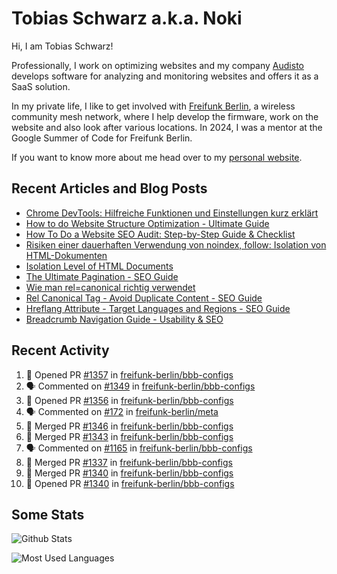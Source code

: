 # Tobias Schwarz a.k.a. Noki

Hi, I am Tobias Schwarz!

Professionally, I work on optimizing websites and my company [Audisto](https://audisto.com/) develops software for analyzing and monitoring websites and offers it as a SaaS solution.

In my private life, I like to get involved with [Freifunk Berlin](https://berlin.freifunk.net/en/), a wireless community mesh network, where I help develop the firmware, work on the website and also look after various locations. In 2024, I was a mentor at the Google Summer of Code for Freifunk Berlin.

If you want to know more about me head over to my [personal website](https://www.tobias-schwarz.com/).

## Recent Articles and Blog Posts

* [Chrome DevTools: Hilfreiche Funktionen und Einstellungen kurz erklärt](https://www.afs-akademie.org/magazin/chrome-devtools/)
* [How to do Website Structure Optimization - Ultimate Guide](https://audisto.com/guides/structure-optimization/)
* [How To Do a Website SEO Audit: Step-by-Step Guide & Checklist](https://audisto.com/guides/website-audit/)
* [Risiken einer dauerhaften Verwendung von noindex, follow: Isolation von HTML-Dokumenten](https://www.websiteboosting.com/magazin/55/risiken-einer-dauerhaften-verwendung-von-noindex-follow-isolation-von-html-dokumenten.html)
* [Isolation Level of HTML Documents](https://audisto.com/help/crawler/features/isolation/)
* [The Ultimate Pagination - SEO Guide](https://audisto.com/guides/pagination/)
* [Wie man rel=canonical richtig verwendet](https://www.websiteboosting.com/magazin/35/wie-man-relcanonical-richtig-einsetzt.html)
* [Rel Canonical Tag - Avoid Duplicate Content - SEO Guide](https://audisto.com/guides/canonical/)
* [Hreflang Attribute - Target Languages and Regions - SEO Guide](https://audisto.com/guides/hreflang/)
* [Breadcrumb Navigation Guide - Usability & SEO](https://audisto.com/guides/breadcrumb/)

## Recent Activity

<!--START_SECTION:activity-->
1. 💪 Opened PR [#1357](https://github.com/freifunk-berlin/bbb-configs/pull/1357) in [freifunk-berlin/bbb-configs](https://github.com/freifunk-berlin/bbb-configs)
2. 🗣 Commented on [#1349](https://github.com/freifunk-berlin/bbb-configs/pull/1349#issuecomment-3288506590) in [freifunk-berlin/bbb-configs](https://github.com/freifunk-berlin/bbb-configs)
3. 💪 Opened PR [#1356](https://github.com/freifunk-berlin/bbb-configs/pull/1356) in [freifunk-berlin/bbb-configs](https://github.com/freifunk-berlin/bbb-configs)
4. 🗣 Commented on [#172](https://github.com/freifunk-berlin/meta/issues/172#issuecomment-3279138563) in [freifunk-berlin/meta](https://github.com/freifunk-berlin/meta)
5. 🎉 Merged PR [#1346](https://github.com/freifunk-berlin/bbb-configs/pull/1346) in [freifunk-berlin/bbb-configs](https://github.com/freifunk-berlin/bbb-configs)
6. 🎉 Merged PR [#1343](https://github.com/freifunk-berlin/bbb-configs/pull/1343) in [freifunk-berlin/bbb-configs](https://github.com/freifunk-berlin/bbb-configs)
7. 🗣 Commented on [#1165](https://github.com/freifunk-berlin/bbb-configs/pull/1165#issuecomment-3239226653) in [freifunk-berlin/bbb-configs](https://github.com/freifunk-berlin/bbb-configs)
8. 🎉 Merged PR [#1337](https://github.com/freifunk-berlin/bbb-configs/pull/1337) in [freifunk-berlin/bbb-configs](https://github.com/freifunk-berlin/bbb-configs)
9. 🎉 Merged PR [#1340](https://github.com/freifunk-berlin/bbb-configs/pull/1340) in [freifunk-berlin/bbb-configs](https://github.com/freifunk-berlin/bbb-configs)
10. 💪 Opened PR [#1340](https://github.com/freifunk-berlin/bbb-configs/pull/1340) in [freifunk-berlin/bbb-configs](https://github.com/freifunk-berlin/bbb-configs)
<!--END_SECTION:activity-->

## Some Stats

![Github Stats](https://github-readme-stats.vercel.app/api?username=noki&rank_icon=github&theme=transparent&card_width=450)

![Most Used Languages](https://github-readme-stats.vercel.app/api/top-langs?username=noki&layout=compact&langs_count=8&theme=transparent&card_width=450)
